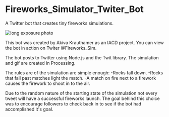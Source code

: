 # Fireworks_Simulator_Twiter_Bot
A Twitter bot that creates tiny fireworks simulations.

![long exposure photo](FireWorks_Sim_Bot/twiter_bot_grid/export.gif)

This bot was created by Akiva Krauthamer as an IACD project. You can view the bot in action on Twiter @Fireworks_Sim.

The bot posts to Twitter using Node.js and the Twit library. The simulation and gif are created in Processing.

The rules are of the simulation are simple enough:
-Rocks fall down.
-Rocks that fall past matches light the match.
-A match on fire next to a firework causes the firework to shoot in to the air.

Due to the random nature of the starting state of the simulation not every tweet will have a successful fireworks launch. The goal behind this choice was to encourage followers to check back in to see if the bot had accomplished it's goal.
